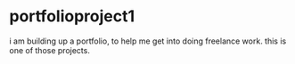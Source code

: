 # portfolioproject1
i am building up a portfolio, to help me get into doing freelance work. this is one of those projects.
